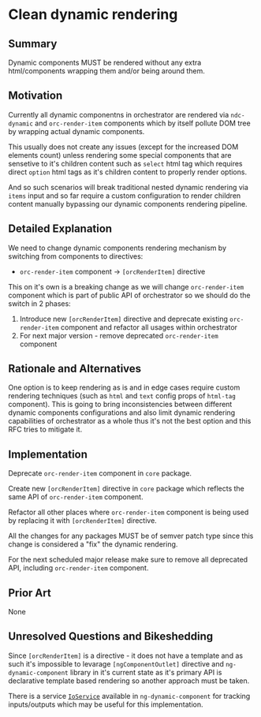 # Clean dynamic rendering

## Summary

Dynamic components MUST be rendered without any extra html/components wrapping them and/or being around them.

## Motivation

Currently all dynamic componentns in orchestrator are rendered via `ndc-dynamic` and `orc-render-item` components which by itself pollute DOM tree by wrapping actual dynamic components.

This usually does not create any issues (except for the increased DOM elements count) unless rendering some special components that are sensetive to it's children content such as `select` html tag which requires direct `option` html tags as it's children content to properly render options.

And so such scenarios will break traditional nested dynamic rendering via `items` input and so far require a custom configuration to render children content manually bypassing our dynamic components rendering pipeline.

## Detailed Explanation

We need to change dynamic components rendering mechanism by switching from components to directives:

- `orc-render-item` component -> `[orcRenderItem]` directive

This on it's own is a breaking change as we will change `orc-render-item` component which is part of public API of orchestrator so we should do the switch in 2 phases:

1. Introduce new `[orcRenderItem]` directive and deprecate existing `orc-render-item` component and refactor all usages within orchestrator
2. For next major version - remove deprecated `orc-render-item` component

## Rationale and Alternatives

One option is to keep rendering as is and in edge cases require custom rendering techniques (such as `html` and `text` config props of `html-tag` component). This is going to bring inconsistencies between different dynamic components configurations and also limit dynamic rendering capabilities of orchestrator as a whole thus it's not the best option and this RFC tries to mitigate it.

## Implementation

Deprecate `orc-render-item` component in `core` package.

Create new `[orcRenderItem]` directive in `core` package which reflects the same API of `orc-render-item` component.

Refactor all other places where `orc-render-item` component is being used by replacing it with `[orcRenderItem]` directive.

All the changes for any packages MUST be of semver patch type since this change is considered a "fix" the dynamic rendering.

For the next scheduled major release make sure to remove all deprecated API, including `orc-render-item` component.

## Prior Art

None

## Unresolved Questions and Bikeshedding

Since `[orcRenderItem]` is a directive - it does not have a template and as such it's impossible to levarage `[ngComponentOutlet]` directive and `ng-dynamic-component` library in it's current state as it's primary API is declarative template based rendering so another approach must be taken.

There is a service [`IoService`](https://github.com/gund/ng-dynamic-component/blob/544ed23a384b8ddbe933dc7bbbac75aa07eee0f4/projects/ng-dynamic-component/src/lib/io/io.service.ts#L36) available in `ng-dynamic-component` for tracking inputs/outputs which may be useful for this implementation.
